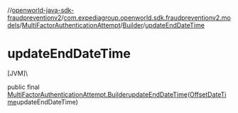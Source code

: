 //[openworld-java-sdk-fraudpreventionv2](../../../../index.md)/[com.expediagroup.openworld.sdk.fraudpreventionv2.models](../../index.md)/[MultiFactorAuthenticationAttempt](../index.md)/[Builder](index.md)/[updateEndDateTime](update-end-date-time.md)

# updateEndDateTime

[JVM]\

public final [MultiFactorAuthenticationAttempt.Builder](index.md)[updateEndDateTime](update-end-date-time.md)([OffsetDateTime](https://docs.oracle.com/javase/8/docs/api/java/time/OffsetDateTime.html)updateEndDateTime)
